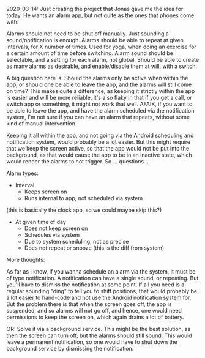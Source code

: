 2020-03-14:
Just creating the project that Jonas gave me the idea for today. 
He wants an alarm app, but not quite as the ones that phones come with:

Alarms should not need to be shut off manually. Just sounding a sound/notification is enough.
Alarms should be able to repeat at given intervals, for X number of times. Used for yoga, when doing 
an exercise for a certain amount of time before switching.
Alarm sound should be selectable, and a setting for each alarm, not global.
Should be able to create as many alarms as desirable, and enable/disable them at will, with a switch.

A big question here is: Should the alarms only be active when within the app, or should one be able
to leave the app, and the alarms will still come on time? This makes quite a difference, as keeping
it strictly within the app is easier and will be more reliable, it's also flaky in that if you get a
call, or switch app or something, it might not work that well.
AFAIK, if you want to be able to leave the app, and have the alarm scheduled via the notification system,
I'm not sure if you can have an alarm that repeats, without some kind of manual intervention.

Keeping it all within the app, and not going via the Android scheduling and notification system, 
would probably be a lot easier. But this might require that we keep the screen active, so that the
app would not be put into the background, as that would cause the app to be in an inactive state,
which would render the alarms to not trigger. So.... questions...

Alarm types:

- Interval
    * Keeps screen on
    * Runs internal to app, not scheduled via system
    
(this is basically the clock app, so we could maybe skip this?)
- At given time of day 
    * Does not keep screen on
    * Schedules via system
    * Due to system scheduling, not as precise
    * Does not repeat or snooze (this is the diff from system)
    
More thoughts:

As far as I know, if you wanna schedule an alarm via the system, it must be of type notification. 
A notification can have a single sound, or repeating. But you'll have to dismiss the notification at 
some point.
If all you need is a regular sounding "ding" to tell you to shift positions, that would probably be 
a lot easier to hand-code and not use the Android notification system for. But the problem there is 
that when the screen goes off, the app is suspended, and so alarms will not go off, and hence, one 
would need permissions to keep the screen on, which again drains a lot of battery.

OR:
Solve it via a background service. This might be the best solution, as then the screen can turn off,
but the alarms should still sound. This would leave a permanent notification, so one would have to 
shut down the background service by dismissing the notification.
